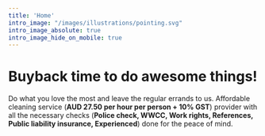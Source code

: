 ```yaml
---
title: 'Home'
intro_image: "/images/illustrations/pointing.svg"
intro_image_absolute: true
intro_image_hide_on_mobile: true
---
```


# Buyback time to do awesome things!

Do what you love the most and leave the regular errands to us. Affordable cleaning service (**AUD 27.50 per hour per person + 10% GST**) provider with all the necessary checks (**Police check, WWCC, Work rights, References, Public liability insurance, Experienced**) done for the peace of mind.